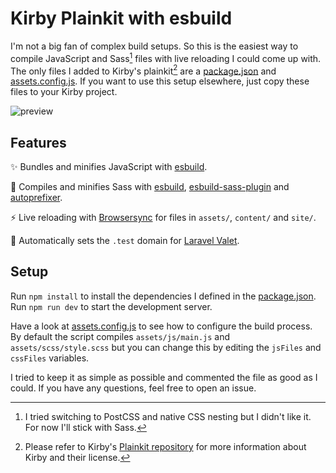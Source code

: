 # Kirby Plainkit with esbuild

I'm not a big fan of complex build setups. So this is the easiest way to compile JavaScript and Sass[^1] files with live reloading I could come up with. The only files I added to Kirby's plainkit[^2] are a [package.json](package.json) and [assets.config.js](assets/assets.config.js). If you want to use this setup elsewhere, just copy these files to your Kirby project.

![preview](https://user-images.githubusercontent.com/7975568/211556394-2fe0aad2-358b-4a65-a032-b5e2a6548775.gif)

## Features

✨ Bundles and minifies JavaScript with [esbuild](https://esbuild.github.io/).

🎨 Compiles and minifies Sass with [esbuild](https://esbuild.github.io/), [esbuild-sass-plugin](https://github.com/glromeo/esbuild-sass-plugin) and [autoprefixer](https://github.com/postcss/autoprefixer).

⚡ Live reloading with [Browsersync](https://browsersync.io/) for files in `assets/`, `content/` and `site/`.

🐘 Automatically sets the `.test` domain for [Laravel Valet](https://github.com/laravel/valet).

## Setup

Run `npm install` to install the dependencies I defined in the [package.json](package.json). Run `npm run dev` to start the development server.

Have a look at [assets.config.js](assets/assets.config.js) to see how to configure the build process. By default the script compiles `assets/js/main.js` and `assets/scss/style.scss` but you can change this by editing the `jsFiles` and `cssFiles` variables.

I tried to keep it as simple as possible and commented the file as good as I could. If you have any questions, feel free to open an issue.

[^1]: I tried switching to PostCSS and native CSS nesting but I didn't like it. For now I'll stick with Sass.
[^2]: Please refer to Kirby's [Plainkit repository](https://github.com/getkirby/plainkit) for more information about Kirby and their license.